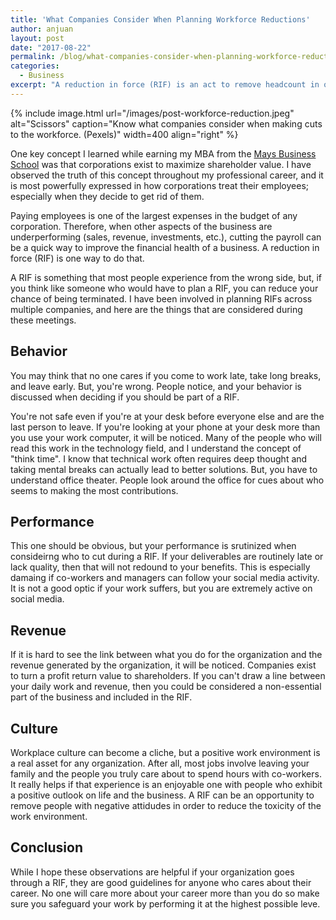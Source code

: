 ```yaml
---
title: 'What Companies Consider When Planning Workforce Reductions'
author: anjuan
layout: post
date: "2017-08-22"
permalink: /blog/what-companies-consider-when-planning-workforce-reductions/
categories:
  - Business
excerpt: "A reduction in force (RIF) is an act to remove headcount in order to satisfy budgetary concerns. Knowing what companies notice when planning a RIF can help you avoid being included in one."
---
```


{% include image.html url="/images/post-workforce-reduction.jpeg" alt="Scissors" caption="Know what companies consider when making cuts to the workforce. (Pexels)" width=400 align="right" %}

One key concept I learned while earning my MBA from the [Mays Business School](http://mays.tamu.edu/) was that corporations exist to maximize shareholder value. I have observed the truth of this concept throughout my professional career, and it is most powerfully expressed in how corporations treat their employees; especially when they decide to get rid of them.

Paying employees is one of the largest expenses in the budget of any corporation. Therefore, when other aspects of the business are underperforming (sales, revenue, investments, etc.), cutting the payroll can be a quick way to improve the financial health of a business. A reduction in force (RIF) is one way to do that.

A RIF is something that most people experience from the wrong side, but, if you think like someone who would have to plan a RIF, you can reduce your chance of being terminated. I have been involved in planning RIFs across multiple companies, and here are the things that are considered during these meetings.


## Behavior

You may think that no one cares if you come to work late, take long breaks, and leave early. But, you're wrong. People notice, and your behavior is discussed when deciding if you should be part of a RIF.

You're not safe even if you're at your desk before everyone else and are the last person to leave. If you're looking at your phone at your desk more than you use your work computer, it will be noticed. Many of the people who will read this work in the technology field, and I understand the concept of "think time". I know that technical work often requires deep thought and taking mental breaks can actually lead to better solutions. But, you have to understand office theater. People look around the office for cues about who seems to making the most contributions. 

## Performance

This one should be obvious, but your performance is srutinized when consideirng who to cut during a RIF. If your deliverables are routinely late or lack quality, then that will not redound to your benefits. This is especially damaing if co-workers and managers can follow your social media activity. It is not a good optic if your work suffers, but you are extremely active on social media. 

## Revenue

If it is hard to see the link between what you do for the organization and the revenue generated by the organization, it will be noticed. Companies exist to turn a profit return value to shareholders. If you can't draw a line between your daily work and revenue, then you could be considered a non-essential part of the business and included in the RIF.

## Culture

Workplace culture can become a cliche, but a positive work environment is a real asset for any organization. After all, most jobs involve leaving your family and the people you truly care about to spend hours with co-workers. It really helps if that experience is an enjoyable one with people who exhibit a positive outlook on life and the business. A RIF can be an opportunity to remove people with negative attidudes in order to reduce the toxicity of the work environment.


## Conclusion

While I hope these observations are helpful if your organization goes through a RIF, they are good guidelines for anyone who cares about their career. No one will care more about your career more than you do so make sure you safeguard your work by performing it at the highest possible leve. 
